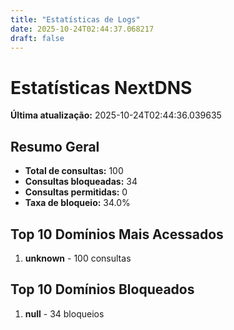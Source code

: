 ```yaml
---
title: "Estatísticas de Logs"
date: 2025-10-24T02:44:37.068217
draft: false
---
```

# Estatísticas NextDNS
**Última atualização:** 2025-10-24T02:44:36.039635
## Resumo Geral
- **Total de consultas:** 100
- **Consultas bloqueadas:** 34
- **Consultas permitidas:** 0
- **Taxa de bloqueio:** 34.0%
## Top 10 Domínios Mais Acessados
1. **unknown** - 100 consultas

## Top 10 Domínios Bloqueados

1. **null** - 34 bloqueios
